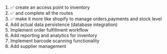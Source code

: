 
1. ✅ create an access point to inventory
2. ✅ and complete all the routes
3. ✅ make it more like shopify to manage orders,payments and stock level
4. Add actual data persistence (database integration)
5. Implement order fulfillment workflow
6. Add reporting and analytics for inventory
7. Implement barcode scanning functionality
8. Add supplier management
